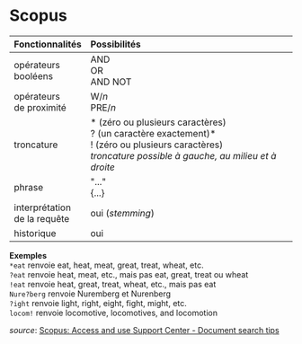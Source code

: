 # Scopus

| Fonctionnalités | Possibilités |
| :-------- | :---- |
| opérateurs<br/>booléens | AND<br/>OR<br/>AND NOT |
| opérateurs<br/>de proximité | W/*n*<br/>PRE/*n* |
| troncature | * (zéro ou plusieurs caractères)<br/>? (un caractère exactement)\* <br/>! (zéro ou plusieurs caractères) <br/> *troncature possible à gauche, au milieu et à droite* |
| phrase | "..."<br/>{...} |
| interprétation<br/>de la requête | oui (*stemming*) |
| historique | oui |

**Exemples**   
`*eat` renvoie eat, heat, meat, great, treat, wheat, etc.   
`?eat` renvoie heat, meat, etc., mais pas eat, great, treat ou wheat   
`!eat` renvoie heat, great, treat, wheat, etc., mais pas eat   
`Nure?berg` renvoie Nuremberg et Nurenberg   
`?ight` renvoie light, right, eight, fight, might, etc.   
`locom!` renvoie locomotive, locomotives, and locomotion   

*source*: [Scopus: Access and use Support Center - Document search tips](https://service.elsevier.com/app/answers/detail/a_id/11213/supporthub/scopus/#tips)

